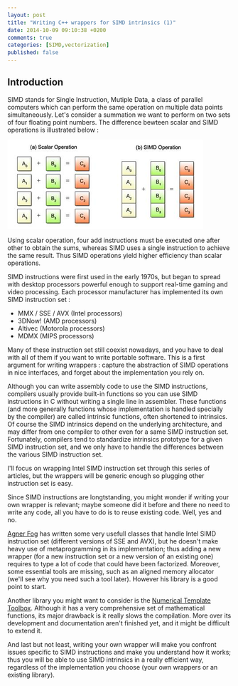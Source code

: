 ```yaml
---
layout: post
title: "Writing C++ wrappers for SIMD intrinsics (1)"
date: 2014-10-09 09:10:38 +0200
comments: true
categories: [SIMD,vectorization]
published: false
---
```


## <a name="introduction"></a>Introduction

SIMD stands for Single Instruction, Mutiple Data, a class of parallel computers which can perform
the same operation on multiple data points simultaneously. Let's consider a summation we want to perform
on two sets of four floating point numbers. The difference bewteen scalar and SIMD operations is illustrated
below :

![simd_scalar](/images/simd_scalar.png)

<!-- more -->

Using scalar operation, four add instructions must be executed one after other to obtain the sums, whereas
SIMD uses a single instruction to achieve the same result. Thus SIMD operations yield higher efficiency than
scalar operations.

SIMD instructions were first used in the early 1970s, but began to spread with desktop processors powerful
enough to support real-time gaming and video processing. Each processor manufacturer has implemented its
own SIMD instruction set :

+ MMX / SSE / AVX (Intel processors)
+ 3DNow! (AMD processors)
+ Altivec (Motorola processors)
+ MDMX (MIPS processors)

Many of these instruction set still coexist nowadays, and you have to deal with all of them if you want to write portable
software. This is a first argument for writing wrappers : capture the abstraction of SIMD operations in nice interfaces,
and forget about the implementation you rely on.

Although you can write assembly code to use the SIMD instructions, compilers usually provide built-in functions so you
can use SIMD instructions in C without writing a single line in assembler. These functions (and more generally functions
whose implementation is handled specially by the compiler) are called intrinsic functions, often shortened to intrinsics.
Of course the SIMD intrinsics depend on the underlying architecture, and may differ from one compiler to other even for a
same SIMD instruction set. Fortunately, compilers tend to standardize intrinsics prototype for a given SIMD instruction set,
and we only have to handle the differences between the various SIMD instruction set.

I'll focus on wrapping Intel SIMD instruction set through this series of articles, but the wrappers will
be generic enough so plugging other instruction set is easy.

Since SIMD instructions are longtstanding, you might wonder if writing your own wrapper is relevant; maybe someone
did it before and there no need to write any code, all you have to do is to reuse existing code. Well, yes and no.

[Agner Fog](http://www.agner.org/optimize/#vectorclass) has written some very usefull classes that handle Intel SIMD
instruction set (different versions of SSE and AVX), but he doesn't make heavy use of metaprogramming in its
implementation; thus adding a new wrapper (for a new instruction set or a new version of an existing one)
requires to type a lot of code that could have been factorized. Moreover, some essential tools are missing, such
as an aligned memory allocator (we'll see why you need such a tool later). However his library is
a good point to start.

Another library you might want to consider is the [Numerical Template Toolbox](https://github.com/MetaScale/nt2).
Although it has a very comprehensive set of mathematical functions, its major drawback is it really slows the
compilation. More over its development and documentation aren't finished yet, and it might be difficult to extend it.

And last but not least, writing your own wrapper will make you confront issues specific to SIMD instructions
and make you understand how it works; thus you will be able to use SIMD intrinsics in a really efficient way, regardless
of the implementation you choose (your own wrappers or an existing library).

